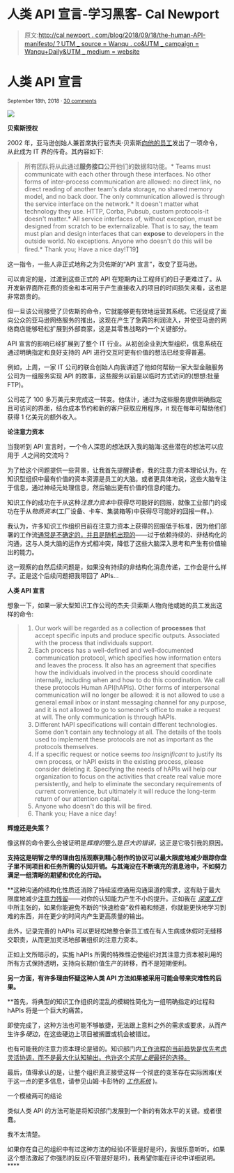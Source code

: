 # 人类 API 宣言-学习黑客- Cal Newport

> 原文:[http://cal newport . com/blog/2018/09/18/the-human-API-manifesto/？UTM _ source = Wanqu . co&UTM _ campaign = Wanqu+Daily&UTM _ medium = website](http://calnewport.com/blog/2018/09/18/the-human-api-manifesto/?utm_source=wanqu.co&utm_campaign=Wanqu+Daily&utm_medium=website)



# 人类 API 宣言

<small>September 18th, 2018 · [30 comments](https://www.calnewport.com/blog/2018/09/18/the-human-api-manifesto/#comments)</small>

![](../Images/04df5cfa370992c8498ece4290b5d6ab.png)

**贝索斯授权**

2002 年，亚马逊创始人兼首席执行官杰夫·贝索斯[向他的员工](https://gigaom.com/2011/10/12/419-the-biggest-thing-amazon-got-right-the-platform/)发出了一项命令，从此成为 IT 界的传奇。其内容如下:

> 所有团队将从此通过**服务接口**公开他们的数据和功能。*   Teams must communicate with each other through these interfaces. No other forms of inter-process communication are allowed: no direct link, no direct reading of another team's data storage, no shared memory model, and no back door. The only communication allowed is through the service interface on the network.*   It doesn't matter what technology they use. HTTP, Corba, Pubsub, custom protocols-it doesn't matter.*   All service interfaces of, without exception, must be designed from scratch to be externalizable. That is to say, the team must plan and design interfaces that can **expose** to developers in the outside world. No exceptions. Anyone who doesn't do this will be fired.*   Thank you; Have a nice day!T19】

这一指令，一些人非正式地称之为贝佐斯的“API 宣言”，改变了亚马逊。

可以肯定的是，过渡到这些正式的 API 在短期内让工程师们的日子更难过了。从开发新界面所花费的资金和本可用于产生直接收入的项目的时间损失来看，这也是非常昂贵的。

但一旦该公司接受了贝佐斯的命令，它就能够更有效地运营其系统。它还促成了面向公众的亚马逊网络服务的推出，这现在产生了急需的利润流入，并使亚马逊的网络商店能够轻松扩展到外部商家，这是其零售战略的一个关键部分。

API 宣言的影响已经扩展到了整个 IT 行业。从初创企业到大型组织，信息系统在通过明确指定和良好支持的 API 进行交互时更有价值的想法已经变得普遍。

例如，上周，一家 IT 公司的联合创始人向我讲述了他如何帮助一家大型金融服务公司为一组服务实现 API 的故事，这些服务以前是以临时方式访问的(想想:批量 FTP)。

公司花了 100 多万美元来完成这一转变。他估计，通过为这些服务提供明确指定且可访问的界面，结合成本节约和新的客户获取应用程序，it 现在每年可帮助他们获得 1 亿美元的额外收入。

**论注意力资本**

当我听到 API 宣言时，一个令人深思的想法跃入我的脑海:这些潜在的想法可以应用于 *人*之间的交流吗？

为了给这个问题提供一些背景，让我首先提醒读者，我的注意力资本理论认为，在知识型组织中最有价值的资本资源是员工的大脑。或者更具体地说，这些大脑专注于信息，通过神经元处理信息，然后输出更有价值的信息的能力。

知识工作的成功在于从这种*注意力资本*中获得尽可能好的回报，就像工业部门的成功在于从*物质资本*(工厂设备、卡车、集装箱等)中获得尽可能好的回报一样。).

我认为，许多知识工作组织目前在注意力资本上获得的回报低于标准，因为他们部署的工作流[通常是不确定的，并且是随机出现的](https://hbr.org/2016/02/a-modest-proposal-eliminate-email)——过于依赖持续的、非结构化的沟通，这与人类大脑的运作方式相冲突，降低了这些大脑深入思考和产生有价值输出的能力。

这一观察的自然后续问题是，如果没有持续的非结构化消息传递，工作会是什么样子。正是这个后续问题把我带回了 APIs…

**人类 API 宣言**

想象一下，如果一家大型知识工作公司的杰夫·贝索斯人物向他或她的员工发出这样的命令:

> 1.  Our work will be regarded as a collection of **processes** that accept specific inputs and produce specific outputs. Associated with the process that individuals support.
> 2.  Each process has a well-defined and well-documented communication protocol, which specifies how information enters and leaves the process. It also has an agreement that specifies how the individuals involved in the process should coordinate internally, including when and how to do this coordination. We call these protocols Human API(hAPIs). Other forms of interpersonal communication will no longer be allowed: it is not allowed to use a general email inbox or instant messaging channel for any purpose, and it is not allowed to go to someone's office to make a request at will. The only communication is through hAPIs.
> 3.  Different hAPI specifications will contain different technologies. Some don't contain any technology at all. The details of the tools used to implement these protocols are not as important as the protocols themselves.
> 4.  If a specific request or notice seems *too insignificant* to justify its own process, or hAPI exists in the existing process, please consider deleting it. Specifying the needs of hAPIs will help our organization to focus on the activities that create real value more persistently, and help to eliminate the secondary requirements of current convenience, but ultimately it will reduce the long-term return of our attention capital.
> 5.  Anyone who doesn't do this will be fired.
> 6.  Thank you; Have a nice day!

**辉煌还是失策？**

像这样的命令要么会被证明是*辉煌的*要么是*巨大的错误*，这正是它吸引我的原因。

**支持这是明智之举的理由包括观察到精心制作的协议可以最大限度地减少跟踪你盘子里不同项目和任务所需的认知开销。与其淹没在不断填充的消息池中，不如努力满足一组清晰的期望和优化的行动。**

 **这种沟通的结构化性质还消除了持续监控通用沟通渠道的需求，这有助于最大限度地减少[注意力残留](https://www.sciencedirect.com/science/article/pii/S0749597809000399)——对你的认知能力产生不小的提升。正如我在 [*深度工作*](https://www.amazon.com/gp/product/1455586692/ref=as_li_qf_sp_asin_il?ie=UTF8&camp=1789&creative=9325&creativeASIN=1455509124&linkCode=as2&tag=stuhac-20) 中所主张的，如果你能避免不断的“快速检查”收件箱和频道，你就能更快地学习到难的东西，并在更少的时间内产生更高质量的输出。

此外，记录完善的 hAPIs 可以更轻松地整合新员工或在有人生病或休假时无缝移交职责，从而更加灵活地部署组织的注意力资本。

正如上文所暗示的，实施 hAPIs 所需的特殊性迫使组织对其注意力资本被利用的所有方式保持透明，支持向长期价值生产的转移，而不是短期便利。

**另一方面，有许多理由怀疑这种人类 API 方法如果被采用可能会带来灾难性的后果。**

 **首先，将典型的知识工作组织的混乱的模糊性简化为一组明确指定的过程和 hAPIs 将是一个巨大的痛苦。

即使完成了，这种方法也可能不够敏捷，无法跟上意料之外的需求或要求，从而产生许多*硬边*，在这些硬边上项目被搁置或机会被错过。

也有可能我的注意力资本理论是错的。知识部门内[工作流程的当前趋势是优先考虑灵活协调，而不是最大化认知输出。也许这个*实际上是*最好的选择。](https://calnewport.com/blog/2018/09/11/habits-vs-workflows/)

最后，值得承认的是，让整个组织真正接受这样一个彻底的变革存在实际困难(关于这一点的更多信息，请参见山姆·卡彭特的 [*工作系统*](https://www.amazon.com/gp/product/160832253X/ref=as_li_qf_asin_il_tl?ie=UTF8&tag=stuhac-20&creative=9325&linkCode=as2&creativeASIN=160832253X&linkId=e524a41fd0c5a3ec508d3a6d523ff463) )。

一个模棱两可的结论

类似人类 API 的方法可能是将知识部门发展到一个新的有效水平的关键。或者很蠢。

我不太清楚。

如果你在自己的组织中有过这种方法的经验(不管是好是坏)，我很乐意听听。如果这个想法激起了你强烈的反应(不管是好是坏)，我希望你能在评论中详细说明。**** 